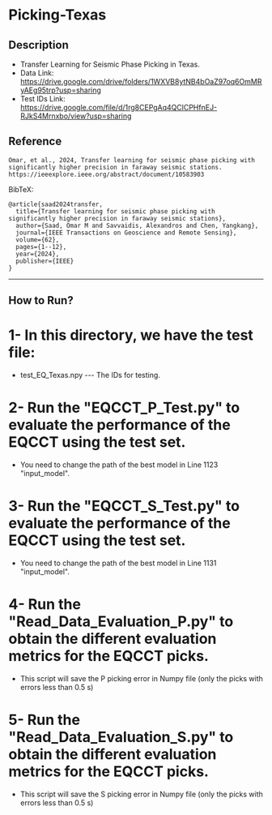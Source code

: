 # Picking-Texas
## Description
* Transfer Learning for Seismic Phase Picking in Texas.
* Data Link: https://drive.google.com/drive/folders/1WXVB8ytNB4bOaZ97oq6OmMRyAEg95trp?usp=sharing
* Test IDs Link: https://drive.google.com/file/d/1rg8CEPgAq4QClCPHfnEJ-RJkS4Mrnxbo/view?usp=sharing

## Reference
    Omar, et al., 2024, Transfer learning for seismic phase picking with significantly higher precision in faraway seismic stations.
	https://ieeexplore.ieee.org/abstract/document/10583903
    
BibTeX:

	@article{saad2024transfer,
	  title={Transfer learning for seismic phase picking with significantly higher precision in faraway seismic stations},
	  author={Saad, Omar M and Savvaidis, Alexandros and Chen, Yangkang},
	  journal={IEEE Transactions on Geoscience and Remote Sensing},
	  volume={62},
	  pages={1--12},
	  year={2024},
	  publisher={IEEE}
	}
 
-----------

## How to Run?
# 1- In this directory, we have the test file:
* test_EQ_Texas.npy  --- The IDs for testing.

# 2- Run the "EQCCT_P_Test.py" to evaluate the performance of the EQCCT using the test set.
* You need to change the path of the best model in Line 1123 "input_model".

# 3- Run the "EQCCT_S_Test.py" to evaluate the performance of the EQCCT using the test set.
* You need to change the path of the best model in Line 1131 "input_model". 

# 4- Run the "Read_Data_Evaluation_P.py" to obtain the different evaluation metrics for the EQCCT picks.
* This script will save the P picking error in Numpy file (only the picks with errors less than 0.5 s)

# 5- Run the "Read_Data_Evaluation_S.py" to obtain the different evaluation metrics for the EQCCT picks.
* This script will save the S picking error in Numpy file (only the picks with errors less than 0.5 s)


